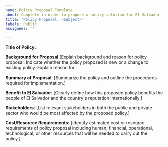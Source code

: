 ```yaml
---
name: Policy Proposal Template
about: Complete in order to propose a policy solution for El Salvador
title: 'Policy Proposal: <Subject>'
labels: Public
assignees: ''

---
```


**Title of Policy:**

**Background for Proposal** [Explain background and reason for policy proposal.  Indicate whether the policy proposed is new or a change to existing policy.  Explain reason for 

**Summary of Proposal**: [Summarize the policy and outline the procedures required for implementation.]

**Benefit to El Salvador**: [Clearly define how this proposed policy benefits the people of El Salvador and the country's reputation internationally.]

**Stakeholders**: [List relevant stakeholders in both the public and private sector who would be most affected by the proposed policy.]

**Cost/Resource Requirements:** [Identify estimated cost or resource requirements of policy proposal including human, financial, operational, technological, or other resources that will be needed to carry out the policy.]
